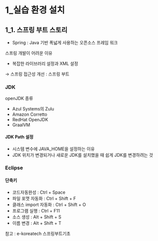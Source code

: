 # 1\_실습 환경 설치

## 1_1. 스프링 부트 스토리

- Spring : Java 기반 폭넓게 사용하는 오픈소스 프레임 워크

스프링 개발이 어려운 이유

- 복잡한 라이브러리 설정과 XML 설정

→ 스프링 접근성 개선 : 스프링 부트

### JDK

openJDK 종류

- Azul Systems의 Zulu
- Amazon Corretto
- RedHat OpenJDK
- GraalVM

#### JDK Path 설정

- 시스템 변수에 JAVA_HOME을 설정하는 이유
- JDK 위치가 변경되거나 새로운 JDK를 설치했을 때 쉽게 JDK를 변경하려는 것

### Eclipse

#### 단축키

- 코드자동완성 : Ctrl + Space
- 파일 포맷 자동화 : Ctrl + Shift + F
- 클래스 import 자동화 : Ctrl + Shift + O
- 프로그램 실행 : Ctrl + F11
- 소스 생성 : Alt + Shift + S
- 이름 변경 : Alt + Shift + T

참고 : e-koreatech 스프링부트기초

